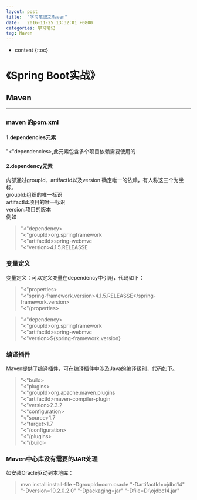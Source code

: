 ```yaml
---
layout: post
title:  "学习笔记之Maven"
date:   2016-11-25 13:32:01 +0800
categories: 学习笔记
tag: Maven
---
```


* content
{:toc}


# 《Spring Boot实战》

## Maven

----------

### maven 的pom.xml

#### 1.dependencies元素

"<"dependencies></dependencies>,此元素包含多个项目依赖需要使用的<dependency></dependency>

#### 2.dependency元素

<dependency></dependency>内部通过groupId、artifactId以及version 确定唯一的依赖，有人称这三个为坐标。
<br/>groupId:组织的唯一标识
<br/>artifactId:项目的唯一标识
<br/>version:项目的版本
<br/>例如

>"<"dependency>
<br/> "<"groupId>org.springframework</groupId>
<br/> "<"artifactId>spring-webmvc</artifactId>
<br/> "<"version>4.1.5.RELEASSE</version>

### 变量定义

变量定义：<properties></properties>可以定义变量在dependency中引用，代码如下：

>"<"properties>
	<br/>"<"spring-framework.version>4.1.5.RELEASSE</spring-framework.version>
<br/>"<"/properties>

>"<"dependency>
<br/> "<"groupId>org.springframework</groupId>
<br/> "<"artifactId>spring-webmvc</artifactId>
<br/> "<"version>${spring-framework.version}</version>

### 编译插件

Maven提供了编译插件，可在编译插件中涉及Java的编译级别，代码如下。

>"<"build>
<br/> "<"plugins>
<br/> "<"groupId>org.apache.maven.plugins</groupId>
<br/> "<"artifactId>maven-compiler-plugin</artifactId>
<br/> "<"version>2.3.2</version>
<br/> "<"configuration>
<br/> "<"source>1.7</source>
<br/> "<"target>1.7</target>
<br/> "<"/configuration>
<br/> "<"/plugins>
<br/> "<"/build>
 
### Maven中心库没有需要的JAR处理
如安装Oracle驱动到本地库：
>mvn install:install-file -DgroupId=com.oracle "-DartifactId=ojdbc14" 
<br/>"-Dversion=10.2.0.2.0" "-Dpackaging=jar" "-Dfile=D:\ojdbc14.jar"
 
 
 
 
 
 
 

[jekyll]:      http://jekyllrb.com
[jekyll-gh]:   https://github.com/jekyll/jekyll
[jekyll-help]: https://github.com/jekyll/jekyll-help